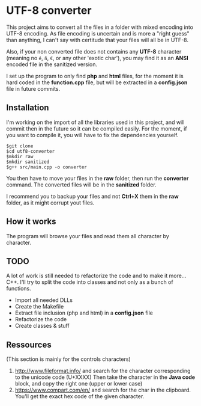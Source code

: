 # UTF-8 converter

This project aims to convert all the files in a folder with mixed encoding into UTF-8 encoding. As file encoding is uncertain and is more a "right guess" than anything, I can't say with certitude that your files will all be in UTF-8.

Also, if your non converted file does not contains any **UTF-8** character (meaning no `é`, `ñ`, `€`, or any other 'exotic char'), you may find it as an **ANSI** encoded file in the sanitized version.

I set up the program to only find **php** and **html** files, for the moment it is hard coded in the **function.cpp** file, but will be extracted in a **config.json** file in future commits.

## Installation

I'm working on the import of all the libraries used in this project, and will commit then in the future so it can be compiled easily. For the moment, if you want to compile it, you will have to fix the dependencies yourself. 

    $git clone
    $cd utf8-converter
    $mkdir raw
    $mkdir sanitized
    $g++ src/main.cpp -o converter

You then have to move your files in the **raw** folder, then run the **converter** command. The converted files will be in the **sanitized** folder.

I recommend you to backup your files and not **Ctrl+X** them in the **raw** folder, as it might corrupt yout files.

## How it works

The program will browse your files and read them all character by character.

## TODO

A lot of work is still needed to refactorize the code and to make it more... C++. I'll try to split the code into classes and not only as a bunch of functions. 

- Import all needed DLLs
- Create the Makefile
- Extract file inclusion (php and html) in a **config.json** file
- Refactorize the code
- Create classes & stuff

## Ressources

(This section is mainly for the controls characters)

1) http://www.fileformat.info/ and search for the character corresponding to the unicode code (U+XXXX)
Then take the character in the **Java code** block, and copy the right one (upper or lower case)
2) https://www.compart.com/en/ and search for the char in the clipboard.
You'll get the exact hex code of the given character.